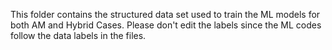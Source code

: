 This folder contains the structured data set used to train the ML models for both AM and Hybrid Cases. Please don't edit the labels since the ML codes follow the data labels in the files.
